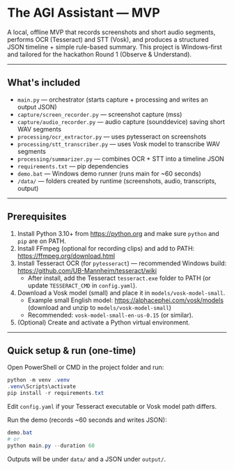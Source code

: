 # The AGI Assistant — MVP

A local, offline MVP that records screenshots and short audio segments, performs OCR (Tesseract) and STT (Vosk), and produces a structured JSON timeline + simple rule-based summary. This project is Windows-first and tailored for the hackathon Round 1 (Observe & Understand).

---
## What's included
- `main.py` — orchestrator (starts capture + processing and writes an output JSON)
- `capture/screen_recorder.py` — screenshot capture (mss)
- `capture/audio_recorder.py` — audio capture (sounddevice) saving short WAV segments
- `processing/ocr_extractor.py` — uses pytesseract on screenshots
- `processing/stt_transcriber.py` — uses Vosk model to transcribe WAV segments
- `processing/summarizer.py` — combines OCR + STT into a timeline JSON
- `requirements.txt` — pip dependencies
- `demo.bat` — Windows demo runner (runs main for ~60 seconds)
- `/data/` — folders created by runtime (screenshots, audio, transcripts, output)

---
## Prerequisites
1. Install Python 3.10+ from https://python.org and make sure `python` and `pip` are on PATH.
2. Install FFmpeg (optional for recording clips) and add to PATH: https://ffmpeg.org/download.html
3. Install Tesseract OCR (for `pytesseract`) — recommended Windows build: https://github.com/UB-Mannheim/tesseract/wiki
   - After install, add the Tesseract `tesseract.exe` folder to PATH (or update `TESSERACT_CMD` in `config.yaml`).
4. Download a Vosk model (small) and place it in `models/vosk-model-small`.
   - Example small English model: https://alphacephei.com/vosk/models (download and unzip to `models/vosk-model-small`)
   - Recommended: `vosk-model-small-en-us-0.15` (or similar).
5. (Optional) Create and activate a Python virtual environment.

---
## Quick setup & run (one-time)
Open PowerShell or CMD in the project folder and run:
```powershell
python -m venv .venv
.venv\Scripts\activate
pip install -r requirements.txt
```
Edit `config.yaml` if your Tesseract executable or Vosk model path differs.

Run the demo (records ~60 seconds and writes JSON):
```powershell
demo.bat
# or
python main.py --duration 60
```

Outputs will be under `data/` and a JSON under `output/`.
